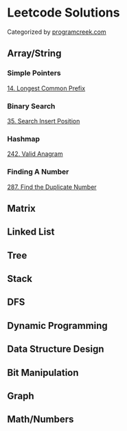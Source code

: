 # Leetcode Solutions

Categorized by [programcreek.com](https://www.programcreek.com/2013/08/leetcode-problem-classification/)

## Array/String

### Simple Pointers

[14. Longest Common Prefix](Array-and-string/Simple-pointers/14_Longest_Common_Prefix.py)

### Binary Search
[35. Search Insert Position](Array-and-string/Binary-search/35_Search_Insert_Position.py)

### Hashmap
[242. Valid Anagram](Array-and-string/Hashmap/242_Valid_Anagram.py)

### Finding A Number
[287. Find the Duplicate Number](Array-and-string/Finding-a-number/287_Find_the_Duplicate_Number.py)

## Matrix

## Linked List

## Tree

## Stack

## DFS

## Dynamic Programming

## Data Structure Design

## Bit Manipulation

## Graph

## Math/Numbers
